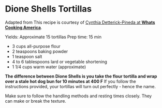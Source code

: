 Dione Shells Tortillas
=====================


Adapted from This recipe is courtesy of [Cynthia Detterick-Pineda at **Whats Cooking America**](http://whatscookingamerica.net/CynthiaPineda/Tortilla/TortillaMaking.htm "Cynthia Detterick-Pineda").

Yields: Approximate 15 tortillas
Prep time: 15 min

* 3 cups all-purpose flour
* 2 teaspoons baking powder
* 1 teaspoon salt
* 4 to 6 tablespoons lard or vegetable shortening
* 1 1/4 cups warm water (approximate)

**The difference between Dione Shells is you take the flour tortilla and wrap over a stale hot dog bun for 10 minutes at 400 F**
If you follow the instructions provided, your tortillas will turn out perfectly - hence the name.

Make sure to follow the handling methods and resting times closely. They can make or break the texture. 
